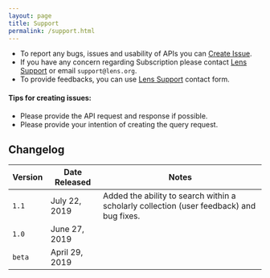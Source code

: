 ```yaml
---
layout: page
title: Support
permalink: /support.html
---
```


- To report any bugs, issues and usability of APIs you can [Create Issue].
- If you have any concern regarding Subscription please contact [Lens Support] or email `support@lens.org`.
- To provide feedbacks, you can use [Lens Support] contact form.

#### Tips for creating issues:
- Please provide the API request and response if possible.
- Please provide your intention of creating the query request.

## Changelog

Version | Date Released | Notes
------- | ------| -------
`1.1` | July 22, 2019 | Added the ability to search within a scholarly collection (user feedback) and bug fixes.
`1.0` | June 27, 2019 | 
`beta` | April 29, 2019 | 

[Create Issue]: <https://github.com/cambialens/lens-api-doc/issues>
[Lens Support]: <https://www.lens.org/lens/feedback?returnTo=https:/>
